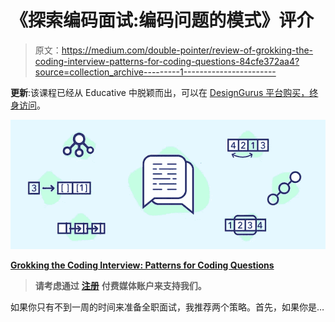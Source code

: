 # 《探索编码面试:编码问题的模式》评介

> 原文：<https://medium.com/double-pointer/review-of-grokking-the-coding-interview-patterns-for-coding-questions-84cfe372aa4?source=collection_archive---------1----------------------->

**更新**:该课程已经从 Educative 中脱颖而出，可以在 [DesignGurus 平台购买，终身访问](https://bit.ly/3BR7O0s)。

[![](img/fd05921a8d8cecb4ab178d53fe21913b.png)](https://bit.ly/3agTSNt)

[**Grokking the Coding Interview: Patterns for Coding Questions**](https://bit.ly/3agTSNt)

> **请考虑通过** [**注册**](https://bit.ly/3OvimpR) **付费媒体账户来支持我们。**

如果你只有不到一周的时间来准备全职面试，我推荐两个策略。首先，如果你是…